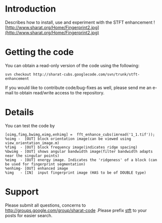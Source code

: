# Introduction #
Describes how to install, use and experiment with the STFT enhancement
![http://www.sharat.org/Home/Fingerprint2.jpg](http://www.sharat.org/Home/Fingerprint2.jpg)

# Getting the code #
You can obtain a read-only version of the code using the following:
```
svn checkout http://sharat-cubs.googlecode.com/svn/trunk/stft-enhancement 
```
If you would like to contribute code/bug-fixes as well, please send me an e-mail to obtain read/write access to the repository.

# Details #
You can test the code by
```
[oimg,fimg,bwimg,eimg,enhimg] =  fft_enhance_cubs(imread('1_1.tif'));
%oimg -  [OUT] block orientation image(can be viewed using view_orientation_image.m)
%fimg  - [OUT] block frequency image(indicates ridge spacing)
%bwimg - [OUT] shows angular bandwidth image(filter bandwidth adapts near the singular points)
%eimg  - [OUT] energy image. Indicates the 'ridgeness' of a block (can be used for fingerprint segmentation)
%enhimg- [OUT] enhanced image
%img   - [IN]  input fingerprint image (HAS to be of DOUBLE type)
```

# Support #

Please submit all questions, concerns to http://groups.google.com/group/sharat-code .Please prefix [stft](stft.md) to your posts for easier search.